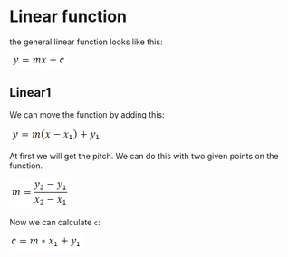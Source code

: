 # Linear function

the general linear function looks like this:

![y=m*x+c](../../pictures/linear_2.png)

## Linear1

We can move the function by adding this:

![y=m*x+c](../../pictures/linear_1.png)

At first we will get the pitch. We can do this with two given points on the function.

![y=m*x+c](../../pictures/linear_3.png)

Now we can calculate ```c```:

![y=m*x+c](../../pictures/linear_4.png)
